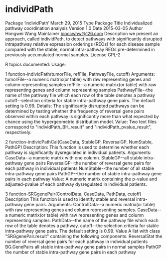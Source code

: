 # individPath

Package ‘individPath’
March 29, 2015
Type Package
Title Individualized pathway coordination analysis
Version 1.0
Date 2015-03-05
Author Hongwei Wang
Maintainer <bioccwhw@126.com>
Description
we present an approach, called individPath, to detect pathways with significantly disrupted intrapathway relative expression orderings (REOs) for each disease sample compared with the stable, normal intra-pathway REOs pre-determined in previously accumulated normal samples.
License GPL-2


R topics documented:
Usage:

1 function-individPath(tumorFile, refFile, PathwayFile, cutoff)
Arguments:
tumorFile--a numeric matrix(or table) with raw representing genes and column representing samples
refFile--a numeric matrix(or table) with raw representing genes and column representing samples
PathwayFile--the name of the pathway file which each row of the table denotes a pathway
cutoff--selection criteria for stable intra-pathway gene pairs. The default setting is 0.99.
Details:
The significantly disrupted pathways can be determined by testing whether the frequency of reversal
gene pairs observed within each pathway is significantly more than what expected by chance using
the hypergeometric distribution model.
Value:
Two text files correspond to "individPath_BH_result" and "individPath_pvalue_result", respectively.

2 function-individPathCal(CaseData, StableGP, ReversalGP, NumStable, PathGP)
Description:
This function is used to determine whether each pathway is significantly dysregulated in individual patients.
Arguments:
CaseData--a numeric matrix with one column.
StableGP--all stable intra-pathway gene pairs
ReversalGP--the number of reversal gene pairs for each pathway in individual patients
NumStable--the number of all stable intra-pathway gene pairs
PathGP--the number of stable intra-pathway gene pairs in each pathway
Value:
A numeric matrix containing the p-value and adjusted-pvalue of each pathway dysregulated in individual patients.

3 function-SRGgenePair(ControlData, CaseData, PathData, cutoff)
Description
This function is used to identify stable and reversal intra-pathway gene pairs.
Arguments:
ControlData--a numeric matrix(or table) with raw representing genes and column representing samples.
CaseData--a numeric matrix(or table) with raw representing genes and column representing samples.
PathData--the name of the pathway file which each row of the table denotes a pathway.
cutoff--the selection criteria for stable intra-pathway gene pairs. The default setting is 0.99.
Value
A list with class "SRGgenePair.result" containing the following components:
ReversalStat the number of reversal gene pairs for each pathway in individual patients
BG.GenePairs all stable intra-pathway gene pairs in normal samples
PathGP the number of stable intra-pathway gene pairs in each pathway
